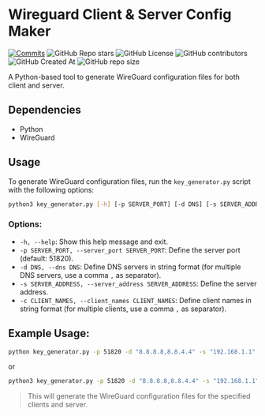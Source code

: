 # Wireguard Client & Server Config Maker
[![Commits](https://img.shields.io/github/commit-activity/m/xmod3905/Wireguard-Client-Server-Config-Maker?label=commits&style=for-the-badge&logo=github)](https://github.com/xmod3905/Wireguard-Client-Server-Config-Maker/commits "Commit History")
![GitHub Repo stars](https://img.shields.io/github/stars/xmod3905/Wireguard-Client-Server-Config-Maker?style=for-the-badge&logo=github)
![GitHub License](https://img.shields.io/github/license/xmod3905/Wireguard-Client-Server-Config-Maker?style=for-the-badge&logo=github)
![GitHub contributors](https://img.shields.io/github/contributors/xmod3905/Wireguard-Client-Server-Config-Maker?style=for-the-badge&logo=github)
![GitHub Created At](https://img.shields.io/github/created-at/xmod3905/Wireguard-Client-Server-Config-Maker?style=for-the-badge&logo=github)
![GitHub repo size](https://img.shields.io/github/repo-size/xmod3905/Wireguard-Client-Server-Config-Maker?style=for-the-badge&logo=github)




A Python-based tool to generate WireGuard configuration files for both client and server.

## Dependencies
- Python
- WireGuard

## Usage
To generate WireGuard configuration files, run the `key_generator.py` script with the following options:
```bash
python3 key_generator.py [-h] [-p SERVER_PORT] [-d DNS] [-s SERVER_ADDRESS] [-c CLIENT_NAMES]
```

### Options:
- `-h, --help`: Show this help message and exit.
- `-p SERVER_PORT, --server_port SERVER_PORT`: Define the server port (default: 51820).
- `-d DNS, --dns DNS`: Define DNS servers in string format (for multiple DNS servers, use a comma `,` as separator).
- `-s SERVER_ADDRESS, --server_address SERVER_ADDRESS`: Define the server address.
- `-c CLIENT_NAMES, --client_names CLIENT_NAMES`: Define client names in string format (for multiple clients, use a comma `,` as separator).

## Example Usage:
```bash
python key_generator.py -p 51820 -d "8.8.8.8,8.8.4.4" -s "192.168.1.1" -c "client1,client2"
```
or
```bash
python3 key_generator.py -p 51820 -d "8.8.8.8,8.8.4.4" -s "192.168.1.1" -c "client1,client2"
```

>This will generate the WireGuard configuration files for the specified clients and server.
